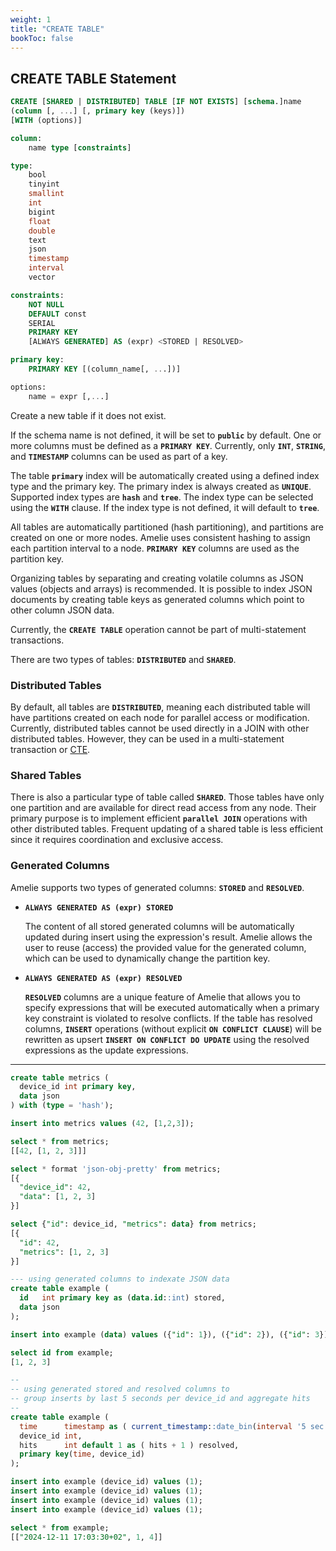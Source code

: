 ```yaml
---
weight: 1
title: "CREATE TABLE"
bookToc: false
---
```


## CREATE TABLE Statement

```SQL
CREATE [SHARED | DISTRIBUTED] TABLE [IF NOT EXISTS] [schema.]name
(column [, ...] [, primary key (keys)])
[WITH (options)]

column:
	name type [constraints]

type:
	bool
	tinyint
	smallint
	int
	bigint
	float
	double
	text
	json
	timestamp
	interval
	vector

constraints:
	NOT NULL
	DEFAULT const
	SERIAL
	PRIMARY KEY
	[ALWAYS GENERATED] AS (expr) <STORED | RESOLVED>

primary key:
	PRIMARY KEY [(column_name[, ...])] 

options:
	name = expr [,...]
```

Create a new table if it does not exist.

If the schema name is not defined, it will be set to **`public`** by default. One or more columns must be
defined as a **`PRIMARY KEY`**. Currently, only **`INT`**, **`STRING`**, and **`TIMESTAMP`** columns can be used as
part of a key.

The table **`primary`** index will be automatically created using a defined index type and the primary key.
The primary index is always created as **`UNIQUE`**. Supported index types are **`hash`** and **`tree`**. The index type can
be selected using the **`WITH`** clause. If the index type is not defined, it will default to **`tree`**.

All tables are automatically partitioned (hash partitioning), and partitions are created on one or
more nodes. Amelie uses consistent hashing to assign each partition interval to a node. **`PRIMARY KEY`**
columns are used as the partition key.

Organizing tables by separating and creating volatile columns as JSON values (objects and arrays) is recommended.
It is possible to index JSON documents by creating table keys as generated columns which
point to other column JSON data.

Currently, the **`CREATE TABLE`** operation cannot be part of multi-statement transactions.

There are two types of tables: **`DISTRIBUTED`** and **`SHARED`**.

### Distributed Tables

By default, all tables are **`DISTRIBUTED`**, meaning each distributed table will have partitions
created on each node for parallel access or modification. Currently, distributed tables cannot
be used directly in a JOIN with other distributed tables. However, they can be used in a multi-statement
transaction or [CTE](/docs/sql/transactions/cte).

### Shared Tables

There is also a particular type of table called **`SHARED`**. Those tables have only one partition and are
available for direct read access from any node. Their primary purpose is to implement efficient **`parallel
JOIN`** operations with other distributed tables. Frequent updating of a shared table is
less efficient since it requires coordination and exclusive access.

### Generated Columns

Amelie supports two types of generated columns: **`STORED`** and **`RESOLVED`**.

* **`ALWAYS GENERATED AS (expr) STORED`**

  The content of all stored generated columns will be automatically updated during insert
  using the expression's result. Amelie allows the user to reuse (access) the provided value for
  the generated column, which can be used to dynamically change the partition key.

* **`ALWAYS GENERATED AS (expr) RESOLVED`**

  **`RESOLVED`** columns are a unique feature of Amelie that allows you to specify expressions that
  will be executed automatically when a primary key constraint is violated to resolve conflicts.
  If the table has resolved columns, **`INSERT`** operations (without explicit **`ON CONFLICT CLAUSE`**)
  will be rewritten as upsert **`INSERT ON CONFLICT DO UPDATE`** using the resolved expressions as
  the update expressions.

---

```SQL
create table metrics (
  device_id int primary key,
  data json
) with (type = 'hash');

insert into metrics values (42, [1,2,3]);

select * from metrics;
[[42, [1, 2, 3]]]

select * format 'json-obj-pretty' from metrics;
[{
  "device_id": 42,
  "data": [1, 2, 3]
}]

select {"id": device_id, "metrics": data} from metrics;
[{
  "id": 42,
  "metrics": [1, 2, 3]
}]
```

```SQL
--- using generated columns to indexate JSON data
create table example (
  id   int primary key as (data.id::int) stored,
  data json
);

insert into example (data) values ({"id": 1}), ({"id": 2}), ({"id": 3});

select id from example;
[1, 2, 3]
```

```SQL
--
-- using generated stored and resolved columns to
-- group inserts by last 5 seconds per device_id and aggregate hits
--
create table example (
  time      timestamp as ( current_timestamp::date_bin(interval '5 sec') ) stored,
  device_id int,
  hits      int default 1 as ( hits + 1 ) resolved,
  primary key(time, device_id)
);

insert into example (device_id) values (1);
insert into example (device_id) values (1);
insert into example (device_id) values (1);
insert into example (device_id) values (1);

select * from example;
[["2024-12-11 17:03:30+02", 1, 4]]
```
